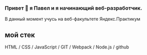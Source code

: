 ### Привет 👋 я Павел и я начинающий веб-разработчик.
В данный момент учусь на веб-факультете Яндекс.Практикум

## мой стек

HTML / CSS / JavaScript / GIT / Webpack / Node.js / github


